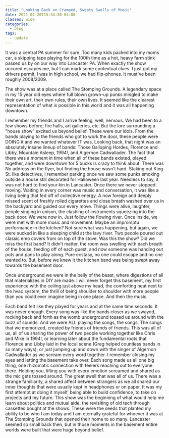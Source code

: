 ```yaml
---
title: "Looking Back on Cramped, Sweaty Swells of Music"
date: 2021-04-20T15:34:30-04:00
classes: wide
categories:
  - blog
tags:
  - update
---
```


It was a central PA summer for sure. Too many kids packed into my moms car, a skipping tape
playing for the 100th time as a hot, heavy farm stink passed us by on our way into Lancaster
PA. When exactly the show occured escapes me, but I can mark some contextual clues. I just
got my drivers permit, I was in high school, we had flip-phones. It must've been roughly
2008/2009.

The show was at a place called ​The Stomping Grounds​. A legendary space in my 15 year old
eyes where full blown grown-up punks mingled to make their own art, their own rules, their own
lives. It seemed like the clearest representation of what is possible in this world and it was all
happening downtown.

I remember my friends and I arrive feeling, well, nervous. We had been to a few shows before;
fire halls, art galleries, etc. But the lore surrounding a "house show" excited us beyond belief.
These were our idols. From the bands playing to the friends who got to work the door, these
people were DOING it and we wanted whatever IT was. Looking back, that night was an
absolutely insane lineup of bands: Those Galloping Hordes, Florence and Libby, Mountain
Asleep, 1994!, and Algernon Cadwallader. The fact that there was a moment in time when all of
these bands existed, played together, and were downtown for 5 bucks is crazy to think about.
There was No address on the flyer, but finding the house wasn't hard. Staking out King St. like
detectives, I remember parking once we saw some punks smoking outside a house still
decorated for Halloween last year. Needless to say, it was not hard to find your kin in Lancaster.
Once there we never stopped moving. Waiting in every corner was music and conversation, it
was like a living being that fed off of collective energy. A now foreign and deeply missed scent
of freshly rolled cigarettes and close breath washed over us in the backyard and guided our
every move. Things were alive, laughter, people singing in unison, the clashing of instruments
squeezing into the back door. We were now in. Just follow the flowing river.
Once inside, we were met with more music and movement. Maybe an impromptu performance
in the kitchen? Not sure what was happening, but again, we were sucked in like a sleeping child
at the lavy river. Two people poured out classic emo covers from on top of the stove. Was this
the show? Did we miss the first band? It didn’t matter, the room was swelling with each breath of
the house, feeding off of each guest, and now someone was handing out pots and pans to play
along. Pure ecstasy, no one could escape and no one wanted to. But, before we knew it the
kitchen band was being swept away towards the basement door.

Once underground we were in the belly of the beast, where digestions of all that materializes in
DIY are made. I will never forget this basement, my first experience with the ceiling just above
my head, the comforting heat next to the hvac system, the thrill of being shoulder to shoulder
with more people than you could ever imagine being in one place.
And then the music.

Each band felt like they played for years and at the same time seconds. It was never enough.
Every song was like the bands closer as we swayed, rocking back and forth as the womb
underground tossed us around with the buzz of sounds. And we were ALL playing the songs,
the songs. The songs that we memorized, created by friends of friends of friends. This was all of
us, all of us sharing the power of two people working together like Chris and Mike in ​1994!​, or
learning later about the fundamental roots that ​Florence and Libby​ laid in the local scene (Greg
helped countless bands in so many ways), or just jumping up and down with the singer of
Algernon Cadwallader​ as we scream every word together. I remember closing my eyes and
letting the basement take over. Each song made us all one big thing, one rhizomatic connection
with feelers reaching out to everyone there. Holding you, lifting you with every emotion
screamed and shared as the mic gets tossed around. The great swell that was all of us.
There was a strange familiarity, a shared affect between strangers as we all shared our inner
thoughts that were usually kept in headphones or on paper. It was my first attempt at doing it
myself, being able to build confidence, to take on projects and my future. This show was the
beginning of what would help me learn about politics and mutual aide, the revisiting of old tech
through cassettes bought at the shows. These were the seeds that planted my ability to be who
I am today and I am eternally grateful for whoever it was at ​The Stomping Grounds​ that opened
their home to so many. Lancaster seemed so small back then, but in those moments in the
basement entire worlds were built that were huge beyond belief.
